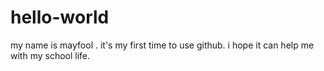 # hello-world
my name is mayfool . 
it's my first time to use github.
i hope it can help me with my school life.
